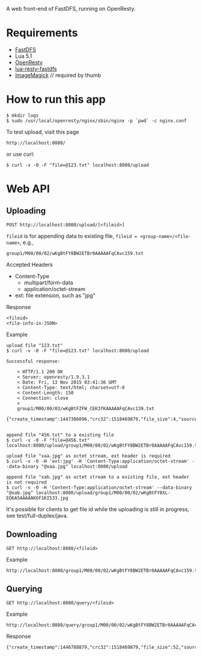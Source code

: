 A web front-end of FastDFS, running on OpenResty.

# Requirements

* [FastDFS](https://github.com/happyfish100/fastdfs)
* Lua 5.1
* [OpenResty](https://openresty.org/)
* [lua-resty-fastdfs](https://github.com/panzy/lua-resty-fastdfs)
* [ImageMagick](https://github.com/leafo/magick) // required by thumb


# How to run this app

    $ mkdir logs
    $ sudo /usr/local/openresty/nginx/sbin/nginx -p `pwd` -c nginx.conf


To test upload, visit this page

    http://localhost:8080/

or use curl:

    $ curl -v -0 -F "file=@123.txt" localhost:8080/upload


# Web API

## Uploading

    POST http://localhost:8080/upload/[<fileid>]

`fileid` is for appending data to existing file,
`fileid = <group-name>/<file-name>`, e.g., 

    group1/M00/00/02/wKgBtFY8BW2ETBr0AAAAAFqCAvc159.txt

Accepted Headers

* Content-Type
    - multipart/form-data
    - application/octet-stream
* ext: file extension, such as "jpg"

Response

    <fileid>
    <file-info-in-JSON>

Example

    upload file "123.txt"
    $ curl -v -0 -F "file=@123.txt" localhost:8080/upload

    Successful response:

        < HTTP/1.1 200 OK
        < Server: openresty/1.9.3.1
        < Date: Fri, 13 Nov 2015 03:41:36 GMT
        < Content-Type: text/html; charset=utf-8
        < Content-Length: 150
        < Connection: close
        <
        group1/M00/00/03/wKgBtFZFW_CEK3fKAAAAAFqCAvc139.txt
        {"create_timestamp":1447386096,"crc32":1518469879,"file_size":4,"source_ip_addr":"192.168.1.180"}


    append file "456.txt" to a existing file
    $ curl -v -0 -F "file=@456.txt" localhost:8080/upload/group1/M00/00/02/wKgBtFY8BW2ETBr0AAAAAFqCAvc159.txt

    upload file "xaa.jpg" as octet stream, ext header is required
    $ curl -v -0 -H 'ext:jpg' -H 'Content-Type:application/octet-stream' --data-binary "@xaa.jpg" localhost:8080/upload

    append file "xab.jpg" as octet stream to a existing file, ext header is not required
    $ curl -v -0 -H 'Content-Type:application/octet-stream' --data-binary "@xab.jpg" localhost:8080/upload/group1/M00/00/02/wKgBtFY8XL-EO6A5AAAAAK6F1KI533.jpg


It's possible for clients to get file id while the uploading is still in progress, see test/full-duplex/java.


## Downloading

    GET http://localhost:8080/<fileid>

Example

    http://localhost:8080/group1/M00/00/02/wKgBtFY8BW2ETBr0AAAAAFqCAvc159.txt


## Querying


    GET http://localhost:8080/query/<fileid>

Example

    http://localhost:8080/query/group1/M00/00/02/wKgBtFY8BW2ETBr0AAAAAFqCAvc159.txt

Response

    {"create_timestamp":1446788879,"crc32":1518469879,"file_size":52,"source_ip_addr":"192.168.1.180"}


